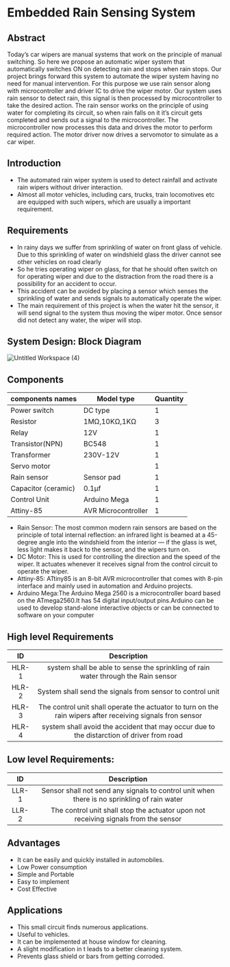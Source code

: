 # Embedded Rain Sensing System













## Abstract
Today’s car wipers are manual systems that work on the principle of manual switching. So here we propose an automatic wiper system that automatically switches ON on detecting rain and stops when rain stops. Our project brings forward this system to automate the wiper system having no need for manual intervention. For this purpose we use rain sensor along with microcontroller and driver IC to drive the wiper motor. Our system uses rain sensor to detect rain, this signal is then processed by microcontroller to take the desired action. The rain sensor works on the principle of using water for completing its circuit, so when rain falls on it it’s circuit gets completed and sends out a signal to the microcontroller. The microcontroller now processes this data and drives the motor to perform required action. The motor driver now drives a servomotor to simulate as a car wiper.




## Introduction
- The automated rain wiper system is used to detect rainfall and activate 
rain wipers without driver interaction. 
- Almost all motor vehicles, including cars, trucks, train locomotives etc are equipped with such wipers, which are usually a important requirement.




## Requirements
- In rainy days we suffer from sprinkling of water on front glass of vehicle. 
Due to this sprinkling of water on windshield glass the driver cannot see other vehicles on road clearly
- So he tries operating wiper on glass, for that
he should often switch on for operating wiper and due to the distraction from the road there is a possibility for an accident to occur.
- This accident can be avoided by placing a sensor which senses the sprinkling of water and sends signals to automatically operate the wiper.
- The main requirement of this project is when the water hit the sensor, it will send signal to the system thus moving the
wiper motor. Once sensor did not detect any water, the wiper will stop.



## System Design: Block Diagram
![Untitled Workspace (4)](https://user-images.githubusercontent.com/98951784/155115962-d0ba43de-9dd2-459e-ad87-9b01c79625a9.jpg)



## Components 
| components names|Model type| Quantity|
|-----------------|---------|----------|
|Power switch|DC type|1|
|Resistor|1MΩ,10KΩ,1KΩ|3|
|Relay|12V|1|
|Transistor(NPN)|BC548|1|
|Transformer|230V-12V|1|
|Servo motor||1|
|Rain sensor|Sensor pad|1|
|Capacitor (ceramic)|0.1µf|1|
|Control Unit|Arduino Mega|1|
|Attiny-85|AVR Microcontroller|1|


- Rain Sensor:
The most common modern rain sensors are based on the principle of total internal
reflection: an infrared light is beamed at a 45-degree angle into the windshield from
the interior — if the glass is wet, less light makes it back to the sensor, and the wipers
turn on.
- DC Motor:
This is used for controlling the direction and the speed of the wiper. It actuates whenever it
receives signal from the control circuit to operate the wiper.
- Attiny-85:
ATtiny85 is an 8-bit AVR microcontroller that comes with 8-pin interface and mainly used in automation and Arduino projects.
- Arduino Mega:The Arduino Mega 2560 is a microcontroller board based on the ATmega2560.It has 54 digital input/output pins.Arduino can be used to develop stand-alone interactive objects or can be connected to software on your computer




## High level Requirements

| ID | Description| 
|:---:|:---:|
|HLR-1| system shall be able to sense the sprinkling of rain water through the Rain sensor|
|HLR-2| System shall send the signals from sensor to control unit|  
|HLR-3| The control unit shall operate the actuator to turn on the rain wipers after receiving signals fron sensor|
|HLR-4| system shall avoid the accident that may occur due to the distarction of driver from road|



## Low level Requirements:

| ID | Description|
|:---:|:---:|
|LLR-1|Sensor shall not send any signals to control unit when there is no sprinkling of rain water|
|LLR-2|The control unit shall stop the actuator upon not receiving signals from the sensor|





## Advantages
- It can be easily and quickly installed in automobiles. 
- Low Power consumption
- Simple and Portable
- Easy to implement
- Cost Effective



## Applications
- This small circuit finds numerous applications.
- Useful to vehicles.
- It can be implemented at house window for cleaning.
-  A slight modification in t leads to a better cleaning system.
-  Prevents glass shield or bars from getting corroded.
